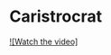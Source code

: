 # Caristrocrat

[![Watch the video]]([https://raw.githubusercontent.com/yourusername/yourrepository/main/assets/video.mp4](https://github.com/HardikNickam/Caristrocrat/blob/main/video/26_30_33_MP-1A_Video_21-22.mp4))
